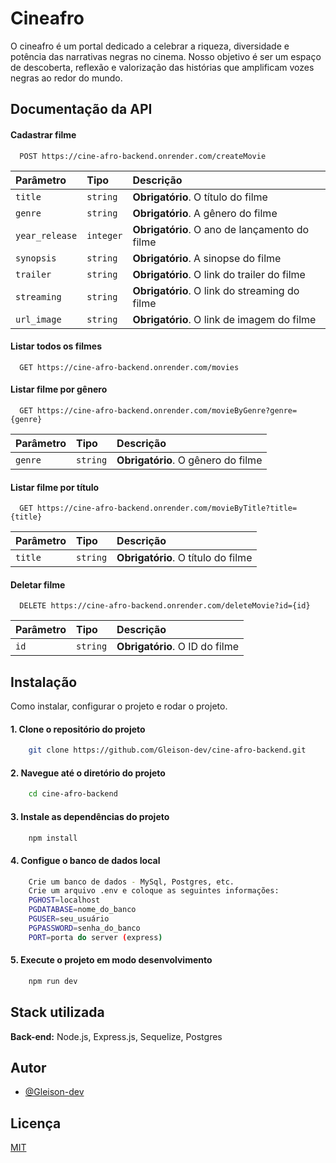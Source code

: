 
# Cineafro

O cineafro é um portal dedicado a celebrar a riqueza, diversidade e potência das narrativas negras no cinema. Nosso objetivo é ser um espaço de descoberta, reflexão e valorização das histórias que amplificam vozes negras ao redor do mundo.


## Documentação da API

#### Cadastrar filme

```http
  POST https://cine-afro-backend.onrender.com/createMovie
```

| Parâmetro   | Tipo       | Descrição                           |
| :---------- | :--------- | :---------------------------------- |
| `title` | `string` | **Obrigatório**. O título do filme |
| `genre` | `string` | **Obrigatório**. A gênero do filme |
| `year_release` | `integer` | **Obrigatório**. O ano de lançamento do filme |
| `synopsis` | `string` | **Obrigatório**. A sinopse do filme |
| `trailer` | `string` | **Obrigatório**. O link do trailer do filme |
| `streaming` | `string` | **Obrigatório**. O link do streaming do filme |
| `url_image` | `string` | **Obrigatório**. O link de imagem do filme |

#### Listar todos os filmes

```http
  GET https://cine-afro-backend.onrender.com/movies
```

#### Listar filme por gênero

```http
  GET https://cine-afro-backend.onrender.com/movieByGenre?genre={genre}
```

| Parâmetro   | Tipo       | Descrição                           |
| :---------- | :--------- | :---------------------------------- |
| `genre` | `string` | **Obrigatório**. O gênero do filme |

#### Listar filme por título

```http
  GET https://cine-afro-backend.onrender.com/movieByTitle?title={title}
```

| Parâmetro   | Tipo       | Descrição                           |
| :---------- | :--------- | :---------------------------------- |
| `title` | `string` | **Obrigatório**. O título do filme |

#### Deletar filme

```http
  DELETE https://cine-afro-backend.onrender.com/deleteMovie?id={id}
```

| Parâmetro   | Tipo       | Descrição                           |
| :---------- | :--------- | :---------------------------------- |
| `id` | `string` | **Obrigatório**. O ID do filme |


## Instalação

Como instalar, configurar o projeto e rodar o projeto.

#### 1. Clone o repositório do projeto
```bash
    git clone https://github.com/Gleison-dev/cine-afro-backend.git
```

#### 2. Navegue até o diretório do projeto
```bash
    cd cine-afro-backend
```

#### 3. Instale as dependências do projeto
```bash
    npm install
```

#### 4. Configue o banco de dados local
```bash
    Crie um banco de dados - MySql, Postgres, etc.
    Crie um arquivo .env e coloque as seguintes informações:
    PGHOST=localhost
    PGDATABASE=nome_do_banco
    PGUSER=seu_usuário
    PGPASSWORD=senha_do_banco
    PORT=porta do server (express)
```

#### 5. Execute o projeto em modo desenvolvimento
```bash
    npm run dev
```
## Stack utilizada

**Back-end:** Node.js, Express.js, Sequelize, Postgres


## Autor

- [@Gleison-dev](https://github.com/Gleison-dev)


## Licença

[MIT](https://choosealicense.com/licenses/mit/)

